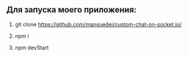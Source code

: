 ## Для запуска моего приложения:

1. git clone https://github.com/mansuedei/custom-chat-on-socket.io/

2. npm i

3. npm devStart
